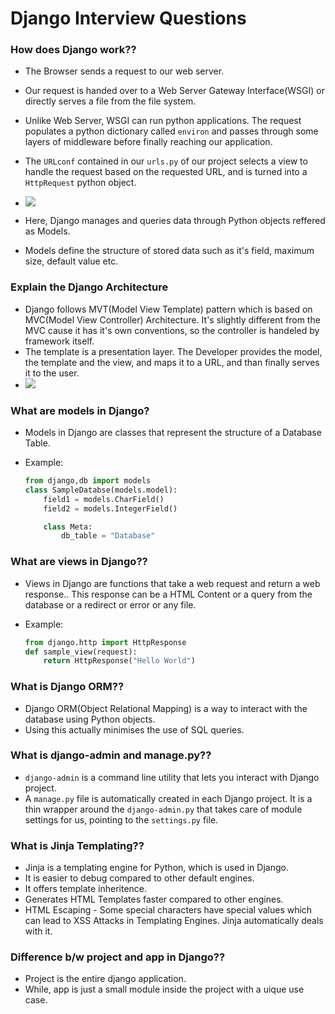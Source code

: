 # Django Interview Questions

### How does Django work??

- The Browser sends a request to our web server.
- Our request is handed over to a Web Server Gateway Interface(WSGI) or directly serves a file from the file system.
- Unlike Web Server, WSGI can run python applications. The request populates a python dictionary called `environ` and passes through some layers of middleware before finally reaching our application.
- The `URLconf`  contained in our `urls.py` of our project selects a view to handle the request based on the requested URL, and is turned into a `HttpRequest` python object.

- ![](./imgs/Screenshot%202024-06-08%20at%206.51.32 PM.png)

- Here, Django manages and queries data through Python objects reffered as Models.
- Models define the structure of stored data such as it's field, maximum size, default value etc.

### Explain the Django Architecture

- Django follows MVT(Model View Template) pattern which is based on MVC(Model View Controller) Architecture. It's slightly different from the MVC cause it has it's own conventions, so the controller is handeled by framework itself.
- The template is a presentation layer. The Developer provides the model, the template and the view, and maps it to a URL, and than finally serves it to the user.
- ![](./imgs/Screenshot%202024-06-08%20at%206.58.20 PM.png)

### What are models in Django?

- Models in Django are classes that represent the structure of a Database Table.
- Example:

    ```python
    from django,db import models
    class SampleDatabse(models.model):
        field1 = models.CharField()
        field2 = models.IntegerField()

        class Meta:
            db_table = "Database"
    ```

### What are views in Django??

- Views in Django are functions that take a web request and return a web response.. This response can be a HTML Content or a query from the database or a redirect or error or any file.
- Example:

    ```python
    from django.http import HttpResponse
    def sample_view(request):
        return HttpResponse("Hello World")
    ```


### What is Django ORM??

- Django ORM(Object Relational Mapping) is a way to interact with the database using Python objects.
- Using this actually minimises the use of SQL queries.

### What is django-admin and manage.py??

- `django-admin` is a command line utility that lets you interact with Django project.
- A `manage.py` file is automatically created in each Django project. It is a thin wrapper around the `django-admin.py` that takes care of module settings for us, pointing to the `settings.py` file.

### What is Jinja Templating??

- Jinja is a templating engine for Python, which is used in Django.
- It is easier to debug compared to other default engines.
- It offers template inheritence.
- Generates HTML Templates faster compared to other engines.
- HTML Escaping - Some special characters have special values which can lead to XSS Attacks in Templating Engines. Jinja automatically deals with it.

### Difference b/w project and app in Django??

- Project is the entire django application.
- While, app is just a small module inside the project with a uique use case.
